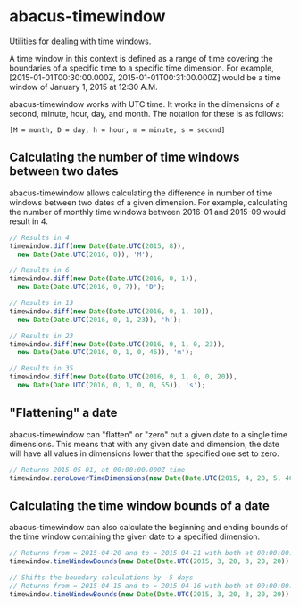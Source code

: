 abacus-timewindow
===

Utilities for dealing with time windows.

A time window in this context is defined as a range of time covering the
boundaries of a specific time to a specific time dimension. For example,
[2015-01-01T00:30:00.000Z, 2015-01-01T00:31:00.000Z] would be a time window
of January 1, 2015 at 12:30 A.M.

abacus-timewindow works with UTC time. It works in the dimensions of a
second, minute, hour, day, and month. The notation for these is as follows:
```
[M = month, D = day, h = hour, m = minute, s = second]
```

Calculating the number of time windows between two dates
---
abacus-timewindow allows calculating the difference in number of time
windows between two dates of a given dimension. For example, calculating
the number of monthly time windows between 2016-01 and 2015-09 would result
in 4.

```javascript
// Results in 4
timewindow.diff(new Date(Date.UTC(2015, 8)),
  new Date(Date.UTC(2016, 0)), 'M');

// Results in 6
timewindow.diff(new Date(Date.UTC(2016, 0, 1)),
  new Date(Date.UTC(2016, 0, 7)), 'D');

// Results in 13
timewindow.diff(new Date(Date.UTC(2016, 0, 1, 10)),
  new Date(Date.UTC(2016, 0, 1, 23)), 'h');

// Results in 23
timewindow.diff(new Date(Date.UTC(2016, 0, 1, 0, 23)),
  new Date(Date.UTC(2016, 0, 1, 0, 46)), 'm');

// Results in 35
timewindow.diff(new Date(Date.UTC(2016, 0, 1, 0, 0, 20)),
  new Date(Date.UTC(2016, 0, 1, 0, 0, 55)), 's');
```

"Flattening" a date
---
abacus-timewindow can "flatten" or "zero" out a given date to a single
time dimensions. This means that with any given date and dimension,
the date will have all values in dimensions lower that the specified one
set to zero.

```javascript
// Returns 2015-05-01, at 00:00:00.000Z time
timewindow.zeroLowerTimeDimensions(new Date(Date.UTC(2015, 4, 20, 5, 40)), 'M');
```

Calculating the time window bounds of a date
---
abacus-timewindow can also calculate the beginning and ending bounds of the
time window containing the given date to a specified dimension.

```javascript
// Returns from = 2015-04-20 and to = 2015-04-21 with both at 00:00:00:000Z
timewindow.timeWindowBounds(new Date(Date.UTC(2015, 3, 20, 3, 20, 20)), 'D');

// Shifts the boundary calculations by -5 days
// Returns from = 2015-04-15 and to = 2015-04-16 with both at 00:00:00:000Z
timewindow.timeWindowBounds(new Date(Date.UTC(2015, 3, 20, 3, 20, 20)), 'D', -5);
```
